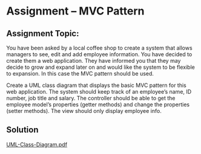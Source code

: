 # Assignment – MVC Pattern

## Assignment Topic:

You have been asked by a local coffee shop to create a system that allows managers to see, edit and add employee information. You have decided to create them a web application. They have informed you that they may decide to grow and expand later on and would like the system to be flexible to expansion. In this case the MVC pattern should be used.

Create a UML class diagram that displays the basic MVC pattern for this web application. The system should keep track of an employee’s name, ID number, job title and salary. The controller should be able to get the employee model’s properties (getter methods) and change the properties (setter methods). The view should only display employee info.

## Solution

[UML-Class-Diagram.pdf](https://github.com/Daniel-Andarge/Software-Design-and-Architecture-Specialization--University-of-Alberta/blob/main/Course-2-Design-Patterns/Module-3-Working-with-Design-Patterns-%26-Anti-Patterns/Assignments/Assignmet-1-MVC%20Pattern/Submission/Employee_UML_Class_Diagram.pdf)

